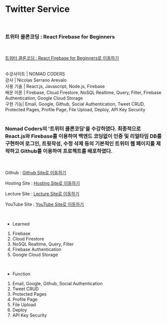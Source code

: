 # Twitter Service
<br/>

### 트위터 클론코딩 : React Firebase for Beginners

<br/>

[트위터 클론코딩 : React Firebase for Beginners로 이동하기](https://nomadcoders.co/nwitter)

<br/>
수강사이트 | NOMAD CODERS <br/>
강사 | Nicolas Serrano Arevalo <br/>
사용 기술 | React.js, Javascript, Node.js, Firebase <br/>
배운 이론 | Firebase, Cloud Firestore, NoSQL Realtime, Query, Filter, Firebase Authentication, Google Cloud Storage <br/>
구현 기능| Email, Google, Github, Social Authentication, Tweet CRUD, Protected Pages, Profile Page, File Upload, Deploy, API Key Security
<br/><br/>

### Nomad Coders의 '트위터 클론코딩'을 수강하였다. 최종적으로 React.js와 Firebase를 이용하여 백엔드 코딩없이 인증 및 리얼타임 DB를 구현하여 로그인, 트윗작성, 수정 삭제 등의 기본적인 트위터 웹 페이지를 제작하고 Github를 이용하여 프로젝트를 배포하였다.

<br/>

Github : [Github Site로 이동하기](https://github.com/ddo0ii/Twitter_React_NomadCoders)

Hosting Site : [Hosting Site로 이동하기](https://ddo0ii.github.io/Twitter_React_NomadCoders)

Lecture Site : [Lecture Site로 이동하기](https://nomadcoders.co/nwitter)

YouTube Site : [YouTube Site로 이동하기](https://youtu.be/IvrnrHmEoBo)

<br/>

- Learned <br/>
1. Firebase
2. Cloud Firestore
3. NoSQL Realtime, Query, Filter
4. Firebase Authentication
5. Google Cloud Storage

<br/>

- Function <br/>
1. Email, Google, Github, Social Authentication
2. Tweet CRUD
3. Protected Pages
4. Profile Page
5. File Upload
6. Deploy
7. API Key Security
